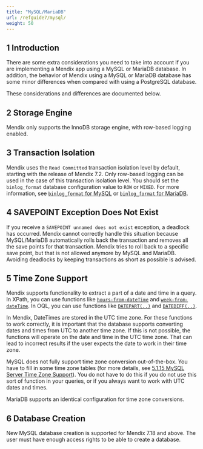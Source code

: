 ```yaml
---
title: "MySQL/MariaDB"
url: /refguide7/mysql/
weight: 50
---
```


## 1 Introduction

There are some extra considerations you need to take into account if you are implementing a Mendix app using a MySQL or MariaDB database. In addition, the behavior of Mendix using a MySQL or MariaDB database has some minor differences when compared with using a PostgreSQL database.

These considerations and differences are documented below.

## 2 Storage Engine

Mendix only supports the InnoDB storage engine, with row-based logging enabled.

## 3 Transaction Isolation

Mendix uses the `Read Committed` transaction isolation level by default, starting with the release of Mendix 7.2. Only row-based logging can be used in the case of this transaction isolation level. You should set the `binlog_format` database configuration value to `ROW` or `MIXED`. For more information, see [`binlog_format` for MySQL](https://dev.mysql.com/doc/refman/8.0/en/replication-options-binary-log.html#sysvar_binlog_format) or [`binlog_format` for MariaDB](https://mariadb.com/kb/en/replication-and-binary-log-system-variables/#binlog_format).

## 4 SAVEPOINT Exception Does Not Exist

If you receive a `SAVEPOINT unnamed does not exist` exception, a deadlock has occurred. Mendix cannot correctly handle this situation because MySQL/MariaDB automatically rolls back the transaction and removes all the save points for that transaction. Mendix tries to roll back to a specific save point, but that is not allowed anymore by MySQL and MariaDB. Avoiding deadlocks by keeping transactions as short as possible is advised.

## 5 Time Zone Support

Mendix supports functionality to extract a part of a date and time in a query. In XPath, you can use functions like [`hours-from-dateTime`](/refguide7/xpath-hours-from-datetime/) and [`week-from-dateTime`](/refguide7/xpath-week-from-datetime/). In OQL, you can use functions like [`DATEPART(..)`](/refguide7/oql-datepart/) and [`DATEDIFF(..)`](/refguide7/oql-datediff/). 

In Mendix, DateTimes are stored in the UTC time zone. For these functions to work correctly, it is important that the database supports converting dates and times from UTC to another time zone. If this is not possible, the functions will operate on the date and time in the UTC time zone. That can lead to incorrect results if the user expects the date to work in their time zone.

MySQL does not fully support time zone conversion out-of-the-box. You have to fill in some time zone tables (for more details, see [5.1.15 MySQL Server Time Zone Support](http://dev.mysql.com/doc/refman/8.0/en/time-zone-support.html)). You do not have to do this if you do not use this sort of function in your queries, or if you always want to work with UTC dates and times.

MariaDB supports an identical configuration for time zone conversions.

## 6 Database Creation

New MySQL database creation is supported for Mendix 7.18 and above. The user must have enough access rights to be able to create a database.
